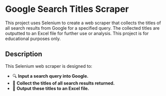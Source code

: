 # Google Search Titles Scraper

This project uses Selenium to create a web scraper that collects the titles of all search results from Google for a specified query. The collected titles are outputted to an Excel file for further use or analysis. This project is for educational purposes only.

## Description

This Selenium web scraper is designed to:

- 🔍 **Input a search query into Google.**
- 📄 **Collect the titles of all search results returned.**
- 💾 **Output these titles to an Excel file.**

